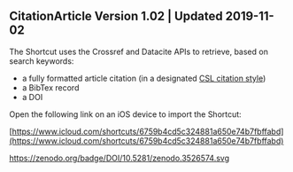 ## CitationArticle Version 1.02 | Updated 2019-11-02

The Shortcut uses the Crossref and Datacite APIs to retrieve, based on search keywords:

* a fully formatted article citation (in a designated [CSL citation style](https://github.com/citation-style-language/styles))
* a BibTex record 
* a DOI

Open the following link on an iOS device to import the Shortcut:

[https://www.icloud.com/shortcuts/6759b4cd5c324881a650e74b7fbffabd](https://www.icloud.com/shortcuts/6759b4cd5c324881a650e74b7fbffabd)


https://zenodo.org/badge/DOI/10.5281/zenodo.3526574.svg